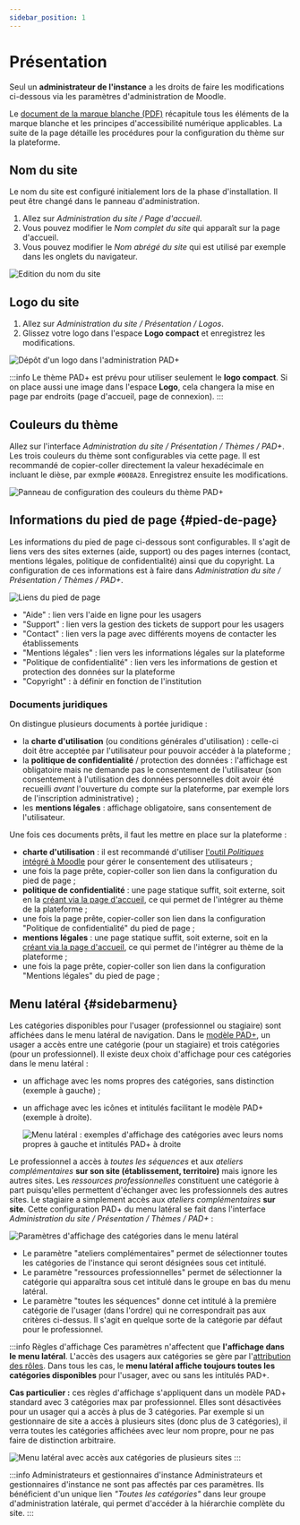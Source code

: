 ```yaml
---
sidebar_position: 1
---
```

# Présentation

Seul un **administrateur de l'instance** a les droits de faire les modifications ci-dessous via les paramètres d'administration de Moodle.

Le [document de la marque blanche (PDF)](pathname:///ressources/PAD_Marqueblanche_08-06-2022.pdf) récapitule tous les éléments de la marque blanche et les principes d'accessibilité numérique applicables. La suite de la page détaille les procédures pour la configuration du thème sur la plateforme.

## Nom du site

Le nom du site est configuré initialement lors de la phase d'installation. Il peut être changé dans le panneau d'administration.

1. Allez sur *Administration du site / Page d'accueil*.
1. Vous pouvez modifier le *Nom complet du site* qui apparaît sur la page d'accueil.
1. Vous pouvez modifier le *Nom abrégé du site* qui est utilisé par exemple dans les onglets du navigateur.

![Edition du nom du site](/img/marqueblanche/nom-site.png)

## Logo du site

1. Allez sur *Administration du site / Présentation / Logos*.
2. Glissez votre logo dans l'espace **Logo compact** et enregistrez les modifications.

![Dépôt d'un logo dans l'administration PAD+](/img/marqueblanche/logo-epnak.png)

:::info
Le thème PAD+ est prévu pour utiliser seulement le **logo compact**. Si on place aussi une image dans l'espace **Logo**, cela changera la mise en page par endroits (page d'accueil, page de connexion).
:::

## Couleurs du thème

Allez sur l'interface *Administration du site / Présentation / Thèmes / PAD+*. Les trois couleurs du thème sont configurables via cette page. Il est recommandé de copier-coller directement la valeur hexadécimale en incluant le dièse, par exmple `#008A28`. Enregistrez ensuite les modifications.

![Panneau de configuration des couleurs du thème PAD+](/img/marqueblanche/settings-colors.png)

## Informations du pied de page {#pied-de-page}

Les informations du pied de page ci-dessous sont configurables. Il s'agit de liens vers des sites externes (aide, support) ou des pages internes (contact, mentions légales, politique de confidentialité) ainsi que du copyright. La configuration de ces informations est à faire dans *Administration du site / Présentation / Thèmes / PAD+*.

![Liens du pied de page](/img/marqueblanche/footer.png)

- "Aide" : lien vers l'aide en ligne pour les usagers
- "Support" : lien vers la gestion des tickets de support pour les usagers
- "Contact" : lien vers la page avec différents moyens de contacter les établissements
- "Mentions légales" : lien vers les informations légales sur la plateforme
- "Politique de confidentialité" : lien vers les informations de gestion et protection des données sur la plateforme
- "Copyright" : à définir en fonction de l'institution

### Documents juridiques

On distingue plusieurs documents à portée juridique :
- la **charte d'utilisation** (ou conditions générales d'utilisation) : celle-ci doit être acceptée par l'utilisateur pour pouvoir accéder à la plateforme ;
- la **politique de confidentialité** / protection des données : l'affichage est obligatoire mais ne demande pas le consentement de l'utilisateur (son consentement à l'utilisation des données personnelles doit avoir été recueilli *avant* l'ouverture du compte sur la plateforme, par exemple lors de l'inscription administrative) ;
- les **mentions légales** : affichage obligatoire, sans consentement de l'utilisateur.

Une fois ces documents prêts, il faut les mettre en place sur la plateforme :

- **charte d'utilisation** : il est recommandé d'utiliser [l'outil *Politiques* intégré à Moodle](/legal/politiques) pour gérer le consentement des utilisateurs ;
- une fois la page prête, copier-coller son lien dans la configuration du pied de page ;
- **politique de confidentialité** : une page statique suffit, soit externe, soit en la [créant via la page d'accueil](/marqueblanche/pagesstatiques#page-statique-contact), ce qui permet de l'intégrer au thème de la plateforme ;
- une fois la page prête, copier-coller son lien dans la configuration "Politique de confidentialité" du pied de page ;
- **mentions légales** : une page statique suffit, soit externe, soit en la [créant via la page d'accueil](/marqueblanche/pagesstatiques#page-statique-contact), ce qui permet de l'intégrer au thème de la plateforme ;
- une fois la page prête, copier-coller son lien dans la configuration "Mentions légales" du pied de page ;

## Menu latéral {#sidebarmenu}

Les catégories disponibles pour l'usager (professionnel ou stagiaire) sont affichées dans le menu latéral de navigation. Dans le [modèle PAD+](../organisation/contenu), un usager a accès entre une catégorie (pour un stagiaire) et trois catégories (pour un professionnel). Il existe deux choix d'affichage pour ces catégories dans le menu latéral :

- un affichage avec les noms propres des catégories, sans distinction (exemple à gauche) ;
- un affichage avec les icônes et intitulés facilitant le modèle PAD+ (exemple à droite).

    ![Menu latéral : exemples d'affichage des catégories avec leurs noms propres à gauche et intitulés PAD+ à droite](/img/marqueblanche/menus.png)

Le professionnel a accès à *toutes les séquences* et aux *ateliers complémentaires* **sur son site (établissement, territoire)** mais ignore les autres sites. Les *ressources professionnelles* constituent une catégorie à part puisqu'elles permettent d'échanger avec les professionnels des autres sites. Le stagiaire a simplement accès aux *ateliers complémentaires* **sur site**. Cette configuration PAD+ du menu latéral se fait dans l'interface *Administration du site / Présentation / Thèmes / PAD+* :

![Paramètres d'affichage des catégories dans le menu latéral](/img/marqueblanche/menu-settings.png)

- Le paramètre "ateliers complémentaires" permet de sélectionner toutes les catégories de l'instance qui seront désignées sous cet intitulé.
- Le paramètre "ressources professionnelles" permet de sélectionner la catégorie qui apparaîtra sous cet intitulé dans le groupe en bas du menu latéral.
- Le paramètre "toutes les séquences" donne cet intitulé à la première catégorie de l'usager (dans l'ordre) qui ne correspondrait pas aux critères ci-dessus. Il s'agit en quelque sorte de la catégorie par défaut pour le professionnel.

:::info Règles d'affichage
Ces paramètres n'affectent que **l'affichage dans le menu latéral**. L'accès des usagers aux catégories se gère par l'[attribution des rôles](../organisation/roles.md). Dans tous les cas, le **menu latéral affiche toujours toutes les catégories disponibles** pour l'usager, avec ou sans les intitulés PAD+.

**Cas particulier :** ces règles d'affichage s'appliquent dans un modèle PAD+ standard avec 3 catégories max par professionnel. Elles sont désactivées pour un usager qui a accès à plus de 3 catégories. Par exemple si un gestionnaire de site a accès à plusieurs sites (donc plus de 3 catégories), il verra toutes les catégories affichées avec leur nom propre, pour ne pas faire de distinction arbitraire.

![Menu latéral avec accès aux catégories de plusieurs sites](/img/marqueblanche/menu-multisites.png)
:::

:::info Administrateurs et gestionnaires d'instance
Administrateurs et gestionnaires d'instance ne sont pas affectés par ces paramètres. Ils bénéficient d'un unique lien *"Toutes les catégories"* dans leur groupe d'administration latérale, qui permet d'accéder à la hiérarchie complète du site.
:::
